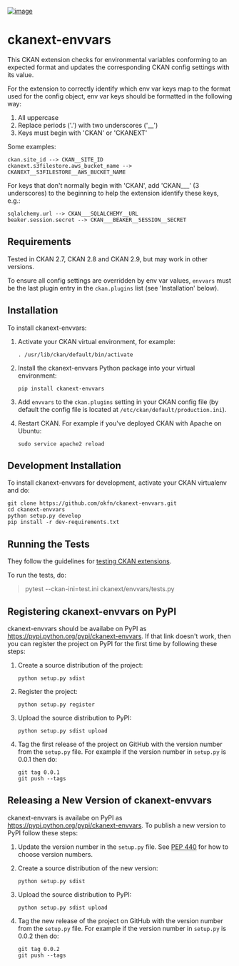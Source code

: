 [![image](https://github.com/okfn/ckanext-envvars/actions/workflows/test.yml/badge.svg)](https://github.com/okfn/ckanext-envvars/actions)

ckanext-envvars
===============

This CKAN extension checks for environmental variables conforming to an
expected format and updates the corresponding CKAN config settings with
its value.

For the extension to correctly identify which env var keys map to the
format used for the config object, env var keys should be formatted in
the following way:

1)  All uppercase
2)  Replace periods (\'.\') with two underscores (\'\_\_\')
3)  Keys must begin with \'CKAN\' or \'CKANEXT\'

Some examples:

    ckan.site_id --> CKAN__SITE_ID
    ckanext.s3filestore.aws_bucket_name --> CKANEXT__S3FILESTORE__AWS_BUCKET_NAME

For keys that don\'t normally begin with \'CKAN\', add \'CKAN\_\_\_\' (3
underscores) to the beginning to help the extension identify these keys,
e.g.:

    sqlalchemy.url --> CKAN___SQLALCHEMY__URL
    beaker.session.secret --> CKAN___BEAKER__SESSION__SECRET

Requirements
------------

Tested in CKAN 2.7, CKAN 2.8 and CKAN 2.9, but may work in other
versions.

To ensure all config settings are overridden by env var values,
`envvars` must be the last plugin entry in the `ckan.plugins` list (see
\'Installation\' below).

Installation
------------

To install ckanext-envvars:

1.  Activate your CKAN virtual environment, for example:

        . /usr/lib/ckan/default/bin/activate

2.  Install the ckanext-envvars Python package into your virtual
    environment:

        pip install ckanext-envvars

3.  Add `envvars` to the `ckan.plugins` setting in your CKAN config file
    (by default the config file is located at
    `/etc/ckan/default/production.ini`).

4.  Restart CKAN. For example if you\'ve deployed CKAN with Apache on
    Ubuntu:

        sudo service apache2 reload

Development Installation
------------------------

To install ckanext-envvars for development, activate your CKAN
virtualenv and do:

    git clone https://github.com/okfn/ckanext-envvars.git
    cd ckanext-envvars
    python setup.py develop
    pip install -r dev-requirements.txt

Running the Tests
-----------------

They follow the guidelines for [testing CKAN extensions](https://docs.ckan.org/en/2.8/extensions/testing-extensions.html#testing-extensions).

To run the tests, do:

> pytest --ckan-ini=test.ini ckanext/envvars/tests.py

Registering ckanext-envvars on PyPI
-----------------------------------

ckanext-envvars should be availabe on PyPI as
<https://pypi.python.org/pypi/ckanext-envvars>. If that link doesn\'t
work, then you can register the project on PyPI for the first time by
following these steps:

1.  Create a source distribution of the project:

        python setup.py sdist

2.  Register the project:

        python setup.py register

3.  Upload the source distribution to PyPI:

        python setup.py sdist upload

4.  Tag the first release of the project on GitHub with the version
    number from the `setup.py` file. For example if the version number
    in `setup.py` is 0.0.1 then do:

        git tag 0.0.1
        git push --tags

Releasing a New Version of ckanext-envvars
------------------------------------------

ckanext-envvars is availabe on PyPI as
<https://pypi.python.org/pypi/ckanext-envvars>. To publish a new version
to PyPI follow these steps:

1.  Update the version number in the `setup.py` file. See [PEP
    440](http://legacy.python.org/dev/peps/pep-0440/#public-version-identifiers)
    for how to choose version numbers.

2.  Create a source distribution of the new version:

        python setup.py sdist

3.  Upload the source distribution to PyPI:

        python setup.py sdist upload

4.  Tag the new release of the project on GitHub with the version number
    from the `setup.py` file. For example if the version number in
    `setup.py` is 0.0.2 then do:

        git tag 0.0.2
        git push --tags
